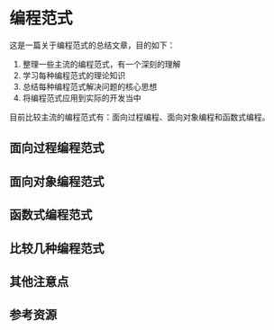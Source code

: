 # 编程范式

这是一篇关于编程范式的总结文章，目的如下：

1. 整理一些主流的编程范式，有一个深刻的理解
2. 学习每种编程范式的理论知识
3. 总结每种编程范式解决问题的核心思想
4. 将编程范式应用到实际的开发当中

目前比较主流的编程范式有：面向过程编程、面向对象编程和函数式编程。

## 面向过程编程范式

## 面向对象编程范式

## 函数式编程范式

## 比较几种编程范式

## 其他注意点

## 参考资源
